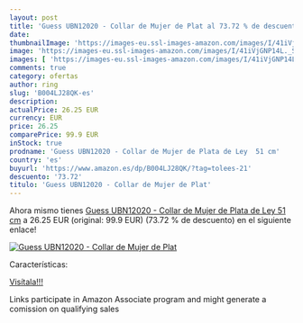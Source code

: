 ```yaml
---
layout: post
title: 'Guess UBN12020 - Collar de Mujer de Plat al 73.72 % de descuento'
date: 
thumbnailImage: 'https://images-eu.ssl-images-amazon.com/images/I/41iVjGNP14L._SL200_.jpg'
image: 'https://images-eu.ssl-images-amazon.com/images/I/41iVjGNP14L._SL200_.jpg'
images: [ 'https://images-eu.ssl-images-amazon.com/images/I/41iVjGNP14L._SL200_.jpg' ]
comments: true
category: ofertas
author: ring
slug: 'B004LJ28QK-es'
description:
actualPrice: 26.25 EUR
currency: EUR
price: 26.25
comparePrice: 99.9 EUR
inStock: true
prodname: 'Guess UBN12020 - Collar de Mujer de Plata de Ley  51 cm'
country: 'es'
buyurl: 'https://www.amazon.es/dp/B004LJ28QK/?tag=tolees-21'
descuento: '73.72'
titulo: 'Guess UBN12020 - Collar de Mujer de Plat'
---
```


Ahora mismo tienes [Guess UBN12020 - Collar de Mujer de Plata de Ley  51 cm](https://www.amazon.es/dp/B004LJ28QK/?tag=tolees-21) a 26.25 EUR (original: 99.9 EUR) (73.72 %  de descuento) en el siguiente enlace!

[![Guess UBN12020 - Collar de Mujer de Plat](https://images-eu.ssl-images-amazon.com/images/I/41iVjGNP14L._SL200_.jpg)](https://www.amazon.es/dp/B004LJ28QK/?tag=tolees-21)

Características:


[Visítala!!!](https://www.amazon.es/dp/B004LJ28QK/?tag=tolees-21)

Links participate in Amazon Associate program and might generate a comission on qualifying sales
